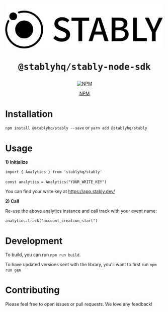 ![Logo](./full_logo.svg)

<h1 align="center"><pre>@stablyhq/stably-node-sdk</pre></h1>

<p align="center">
  <a href="https://www.npmjs.com/package/@mux/mux-node"><img src="https://img.shields.io/npm/v/@stablyhq/stably" title="NPM" /></a>
</p>
<p align="center">
  <a href="https://www.npmjs.com/package/@stablyhq/stably">NPM</a>
</p>

# Installation
`npm install @stablyhq/stably --save`
or
`yarn add @stablyhq/stably`

# Usage

**1) Initialize**

```node
import { Analytics } from 'stablyhq/stably'

const analytics = Analytics("YOUR_WRITE_KEY")
```
You can find your write key at https://app.stably.dev/

**2) Call**

Re-use the above analytics instance and call track with your event name:
```node
analytics.track("account_creation_start")
```

# Development
To build, you can run `npm run build`.

To have updated versions sent with the library, you'll want to first run `npm run gen`

# Contributing
Please feel free to open issues or pull requests. We love any feedback!
